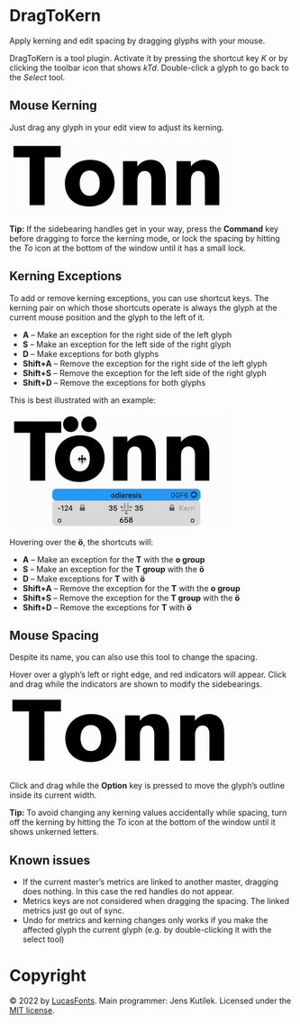 # DragToKern

Apply kerning and edit spacing by dragging glyphs with your mouse.

DragToKern is a tool plugin. Activate it by pressing the shortcut key _K_ or by
clicking the toolbar icon that shows _kTd_. Double-click a glyph to go back to
the _Select_ tool.

## Mouse Kerning

Just drag any glyph in your edit view to adjust its kerning.

![](media/DragToKern.gif)

**Tip:** If the sidebearing handles get in your way, press the **Command** key
before dragging to force the kerning mode, or lock the spacing by hitting the
_To_ icon at the bottom of the window until it has a small lock.

## Kerning Exceptions

To add or remove kerning exceptions, you can use shortcut keys. The kerning
pair on which those shortcuts operate is always the glyph at the current mouse
position and the glyph to the left of it.

- **A** – Make an exception for the right side of the left glyph
- **S** – Make an exception for the left side of the right glyph
- **D** – Make exceptions for both glyphs
- **Shift+A** – Remove the exception for the right side of the left glyph
- **Shift+S** – Remove the exception for the left side of the right glyph
- **Shift+D** – Remove the exceptions for both glyphs

This is best illustrated with an example:

![](media/DragToKern-Exception.gif)

Hovering over the **ö**, the shortcuts will:

- **A** – Make an exception for the **T** with the **o group**
- **S** – Make an exception for the **T group** with the **ö**
- **D** – Make exceptions for **T** with **ö**
- **Shift+A** – Remove the exception for the **T** with the **o group**
- **Shift+S** – Remove the exception for the **T group** with the **ö**
- **Shift+D** – Remove the exceptions for **T** with **ö**

## Mouse Spacing

Despite its name, you can also use this tool to change the spacing.

Hover over a glyph’s left or right edge, and red indicators will appear. Click and
drag while the indicators are shown to modify the sidebearings.

![](media/DragToKern-Spacing.gif)

Click and drag while the **Option** key is pressed to move the glyph’s outline
inside its current width.

**Tip:** To avoid changing any kerning values accidentally while spacing, turn
off the kerning by hitting the _To_ icon at the bottom of the window until it
shows unkerned letters.

## Known issues

- If the current master’s metrics are linked to another master, dragging does
  nothing. In this case the red handles do not appear.
- Metrics keys are not considered when dragging the spacing. The linked metrics
  just go out of sync.
- Undo for metrics and kerning changes only works if you make the affected
  glyph the current glyph (e.g. by double-clicking it with the select tool)

# Copyright

© 2022 by [LucasFonts](https://www.lucasfonts.com/). Main programmer: Jens Kutílek. Licensed under the [MIT license](LICENSE).
